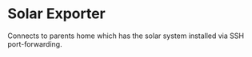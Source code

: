 # Solar Exporter

Connects to parents home which has the solar system installed via SSH port-forwarding.
